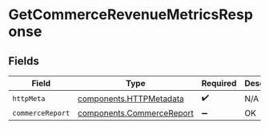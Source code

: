 # GetCommerceRevenueMetricsResponse


## Fields

| Field                                                                  | Type                                                                   | Required                                                               | Description                                                            |
| ---------------------------------------------------------------------- | ---------------------------------------------------------------------- | ---------------------------------------------------------------------- | ---------------------------------------------------------------------- |
| `httpMeta`                                                             | [components.HTTPMetadata](../../models/components/httpmetadata.md)     | :heavy_check_mark:                                                     | N/A                                                                    |
| `commerceReport`                                                       | [components.CommerceReport](../../models/components/commercereport.md) | :heavy_minus_sign:                                                     | OK                                                                     |